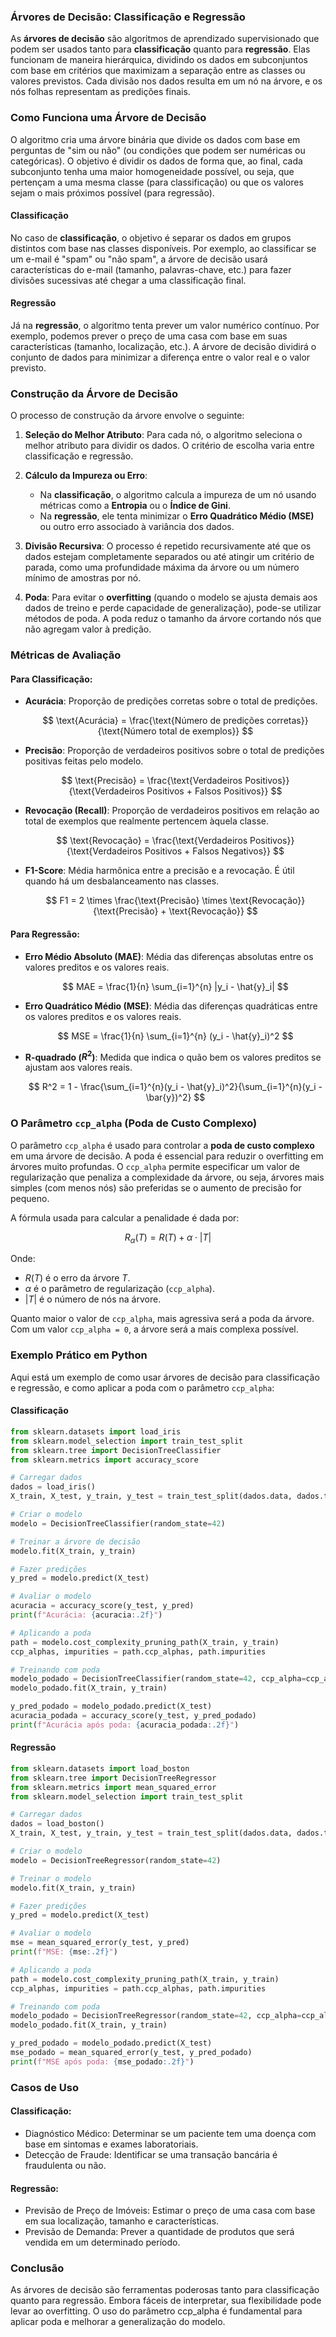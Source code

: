 ### Árvores de Decisão: Classificação e Regressão

As **árvores de decisão** são algoritmos de aprendizado supervisionado que podem ser usados tanto para **classificação** quanto para **regressão**. Elas funcionam de maneira hierárquica, dividindo os dados em subconjuntos com base em critérios que maximizam a separação entre as classes ou valores previstos. Cada divisão nos dados resulta em um nó na árvore, e os nós folhas representam as predições finais.

### Como Funciona uma Árvore de Decisão

O algoritmo cria uma árvore binária que divide os dados com base em perguntas de "sim ou não" (ou condições que podem ser numéricas ou categóricas). O objetivo é dividir os dados de forma que, ao final, cada subconjunto tenha uma maior homogeneidade possível, ou seja, que pertençam a uma mesma classe (para classificação) ou que os valores sejam o mais próximos possível (para regressão).

#### Classificação

No caso de **classificação**, o objetivo é separar os dados em grupos distintos com base nas classes disponíveis. Por exemplo, ao classificar se um e-mail é "spam" ou "não spam", a árvore de decisão usará características do e-mail (tamanho, palavras-chave, etc.) para fazer divisões sucessivas até chegar a uma classificação final.

#### Regressão

Já na **regressão**, o algoritmo tenta prever um valor numérico contínuo. Por exemplo, podemos prever o preço de uma casa com base em suas características (tamanho, localização, etc.). A árvore de decisão dividirá o conjunto de dados para minimizar a diferença entre o valor real e o valor previsto.

### Construção da Árvore de Decisão

O processo de construção da árvore envolve o seguinte:

1. **Seleção do Melhor Atributo**: Para cada nó, o algoritmo seleciona o melhor atributo para dividir os dados. O critério de escolha varia entre classificação e regressão.

2. **Cálculo da Impureza ou Erro**: 
    - Na **classificação**, o algoritmo calcula a impureza de um nó usando métricas como a **Entropia** ou o **Índice de Gini**.
    - Na **regressão**, ele tenta minimizar o **Erro Quadrático Médio (MSE)** ou outro erro associado à variância dos dados.

3. **Divisão Recursiva**: O processo é repetido recursivamente até que os dados estejam completamente separados ou até atingir um critério de parada, como uma profundidade máxima da árvore ou um número mínimo de amostras por nó.

4. **Poda**: Para evitar o **overfitting** (quando o modelo se ajusta demais aos dados de treino e perde capacidade de generalização), pode-se utilizar métodos de poda. A poda reduz o tamanho da árvore cortando nós que não agregam valor à predição.

### Métricas de Avaliação

#### Para Classificação:

- **Acurácia**: Proporção de predições corretas sobre o total de predições.
  
  $$ \text{Acurácia} = \frac{\text{Número de predições corretas}}{\text{Número total de exemplos}} $$
  
- **Precisão**: Proporção de verdadeiros positivos sobre o total de predições positivas feitas pelo modelo.
  
  $$ \text{Precisão} = \frac{\text{Verdadeiros Positivos}}{\text{Verdadeiros Positivos + Falsos Positivos}} $$
  
- **Revocação (Recall)**: Proporção de verdadeiros positivos em relação ao total de exemplos que realmente pertencem àquela classe.
  
  $$ \text{Revocação} = \frac{\text{Verdadeiros Positivos}}{\text{Verdadeiros Positivos + Falsos Negativos}} $$
  
- **F1-Score**: Média harmônica entre a precisão e a revocação. É útil quando há um desbalanceamento nas classes.
  
  $$ F1 = 2 \times \frac{\text{Precisão} \times \text{Revocação}}{\text{Precisão} + \text{Revocação}} $$

#### Para Regressão:

- **Erro Médio Absoluto (MAE)**: Média das diferenças absolutas entre os valores preditos e os valores reais.
  
  $$ MAE = \frac{1}{n} \sum_{i=1}^{n} |y_i - \hat{y}_i| $$

- **Erro Quadrático Médio (MSE)**: Média das diferenças quadráticas entre os valores preditos e os valores reais.
  
  $$ MSE = \frac{1}{n} \sum_{i=1}^{n} (y_i - \hat{y}_i)^2 $$

- **R-quadrado ($R^2$)**: Medida que indica o quão bem os valores preditos se ajustam aos valores reais.
  
  $$ R^2 = 1 - \frac{\sum_{i=1}^{n}(y_i - \hat{y}_i)^2}{\sum_{i=1}^{n}(y_i - \bar{y})^2} $$

### O Parâmetro `ccp_alpha` (Poda de Custo Complexo)

O parâmetro `ccp_alpha` é usado para controlar a **poda de custo complexo** em uma árvore de decisão. A poda é essencial para reduzir o overfitting em árvores muito profundas. O `ccp_alpha` permite especificar um valor de regularização que penaliza a complexidade da árvore, ou seja, árvores mais simples (com menos nós) são preferidas se o aumento de precisão for pequeno.

A fórmula usada para calcular a penalidade é dada por:

$$ R_\alpha(T) = R(T) + \alpha \cdot \left|T\right| $$

Onde:

- $R(T)$ é o erro da árvore $T$.
- $\alpha$ é o parâmetro de regularização (`ccp_alpha`).
- $\left|T\right|$ é o número de nós na árvore.

Quanto maior o valor de `ccp_alpha`, mais agressiva será a poda da árvore. Com um valor `ccp_alpha = 0`, a árvore será a mais complexa possível.

### Exemplo Prático em Python

Aqui está um exemplo de como usar árvores de decisão para classificação e regressão, e como aplicar a poda com o parâmetro `ccp_alpha`:

#### Classificação

```python
from sklearn.datasets import load_iris
from sklearn.model_selection import train_test_split
from sklearn.tree import DecisionTreeClassifier
from sklearn.metrics import accuracy_score

# Carregar dados
dados = load_iris()
X_train, X_test, y_train, y_test = train_test_split(dados.data, dados.target, test_size=0.2, random_state=42)

# Criar o modelo
modelo = DecisionTreeClassifier(random_state=42)

# Treinar a árvore de decisão
modelo.fit(X_train, y_train)

# Fazer predições
y_pred = modelo.predict(X_test)

# Avaliar o modelo
acuracia = accuracy_score(y_test, y_pred)
print(f"Acurácia: {acuracia:.2f}")

# Aplicando a poda
path = modelo.cost_complexity_pruning_path(X_train, y_train)
ccp_alphas, impurities = path.ccp_alphas, path.impurities

# Treinando com poda
modelo_podado = DecisionTreeClassifier(random_state=42, ccp_alpha=ccp_alphas[-1])
modelo_podado.fit(X_train, y_train)

y_pred_podado = modelo_podado.predict(X_test)
acuracia_podada = accuracy_score(y_test, y_pred_podado)
print(f"Acurácia após poda: {acuracia_podada:.2f}")
```

#### Regressão
```python
from sklearn.datasets import load_boston
from sklearn.tree import DecisionTreeRegressor
from sklearn.metrics import mean_squared_error
from sklearn.model_selection import train_test_split

# Carregar dados
dados = load_boston()
X_train, X_test, y_train, y_test = train_test_split(dados.data, dados.target, test_size=0.2, random_state=42)

# Criar o modelo
modelo = DecisionTreeRegressor(random_state=42)

# Treinar o modelo
modelo.fit(X_train, y_train)

# Fazer predições
y_pred = modelo.predict(X_test)

# Avaliar o modelo
mse = mean_squared_error(y_test, y_pred)
print(f"MSE: {mse:.2f}")

# Aplicando a poda
path = modelo.cost_complexity_pruning_path(X_train, y_train)
ccp_alphas, impurities = path.ccp_alphas, path.impurities

# Treinando com poda
modelo_podado = DecisionTreeRegressor(random_state=42, ccp_alpha=ccp_alphas[-1])
modelo_podado.fit(X_train, y_train)

y_pred_podado = modelo_podado.predict(X_test)
mse_podado = mean_squared_error(y_test, y_pred_podado)
print(f"MSE após poda: {mse_podado:.2f}")

```

### Casos de Uso
#### Classificação:
- Diagnóstico Médico: Determinar se um paciente tem uma doença com base em sintomas e exames laboratoriais.
- Detecção de Fraude: Identificar se uma transação bancária é fraudulenta ou não.

#### Regressão:
- Previsão de Preço de Imóveis: Estimar o preço de uma casa com base em sua localização, tamanho e características.
- Previsão de Demanda: Prever a quantidade de produtos que será vendida em um determinado período.

### Conclusão
As árvores de decisão são ferramentas poderosas tanto para classificação quanto para regressão. Embora fáceis de interpretar, sua flexibilidade pode levar ao overfitting. O uso do parâmetro ccp_alpha é fundamental para aplicar poda e melhorar a generalização do modelo.